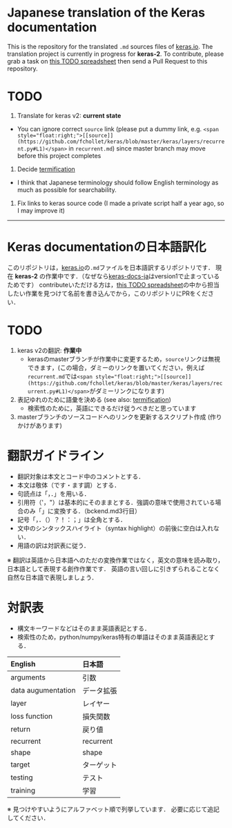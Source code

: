 # Japanese translation of the Keras documentation

This is the repository for the translated `.md` sources files of [keras.io](http://keras.io/). The translation project is currently in progress for __keras-2__.
To contribute, please grab a task on [this TODO spreadsheet](https://docs.google.com/spreadsheets/d/14foDtxrWUzJVIKGC0dgGFH4faNMlMyMDrLXzR02duEQ/edit?usp=sharing) then send a Pull Request to this repository.

# TODO

1. Translate for keras v2: __current state__
  - You can ignore correct `source` link (please put a dummy link, e.g. `<span style="float:right;">[[source]](https://github.com/fchollet/keras/blob/master/keras/layers/recurrent.py#L1)</span>` in `recurrent.md`) since master branch may move before this project completes
1. Decide [termification](https://github.com/fchollet/keras-docs-ja/issues/40)
  - I think that Japanese terminology should follow English terminology as much as possible for searchability.
1. Fix links to keras source code (I made a private script half a year ago, so I may improve it)

---

# Keras documentationの日本語訳化

このリポジトリは，[keras.io](http://keras.io/)の`.md`ファイルを日本語訳するリポジトリです．
現在 __keras-2__ の作業中です．（なぜなら[keras-docs-ja](https://keras.io/ja/)はversion1で止まっているためです）
contributeいただける方は，[this TODO spreadsheet](https://docs.google.com/spreadsheets/d/14foDtxrWUzJVIKGC0dgGFH4faNMlMyMDrLXzR02duEQ/edit?usp=sharing)の中から担当したい作業を見つけて名前を書き込んでから，このリポジトリにPRをください．

# TODO

1. keras v2の翻訳: __作業中__
    - kerasのmasterブランチが作業中に変更するため，`source`リンクは無視できます，(この場合，ダミーのリンクを置いてください，例えば`recurrent.md`では`<span style="float:right;">[[source]](https://github.com/fchollet/keras/blob/master/keras/layers/recurrent.py#L1)</span>`がダミーリンクになります) 
1. 表記ゆれのために語彙を決める (see also: [termification](https://github.com/fchollet/keras-docs-ja/issues/40))
   - 検索性のために，英語にできるだけ従うべきだと思っています
1. masterブランチのソースコードへのリンクを更新するスクリプト作成 (作りかけがあります)

# 翻訳ガイドライン
- 翻訳対象は本文とコード中のコメントとする．
- 本文は敬体（です・ます調）とする．
- 句読点は「，．」を用いる．
- 引用符（'，"）は基本的にそのままとする．強調の意味で使用されている場合のみ「」に変換する．（bckend.md3行目）
- 記号「，．（）？！：；」は全角とする．
- 文中のシンタックスハイライト（syntax highlight）の前後に空白は入れない． 
- 用語の訳は対訳表に従う．

※ 翻訳は英語から日本語へのただの変換作業ではなく，英文の意味を読み取り，日本語として表現する創作作業です．
英語の言い回しに引きずられることなく自然な日本語で表現しましょう．

# 対訳表
- 構文キーワードなどはそのまま英語表記とする．
- 検索性のため，python/numpy/keras特有の単語はそのまま英語表記とする．

| English | 日本語
|:---|:---
| arguments | 引数
| data augumentation | データ拡張
| layer | レイヤー
| loss function | 損失関数
| return | 戻り値
| recurrent  | recurrent
| shape | shape
| target | ターゲット
| testing | テスト
| training | 学習

※ 見つけやすいようにアルファベット順で列挙しています．
必要に応じて追記してください．
